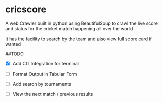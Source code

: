 # cricscore

A web Crawler built in python using BeautifulSoup to crawl the live score and status for the cricket match happening all over the world

It has the facility to search by the team and also view full score card if wanted

##TODO
- [X] Add CLI Integration for terminal
- [ ] Format Output in Tabular Form
- [ ] Add search by tournaments
- [ ] View the next match / previous results

